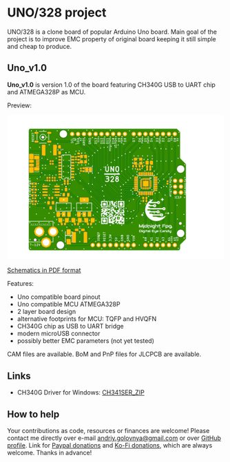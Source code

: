 # UNO/328 project

UNO/328 is a clone board of popular Arduino Uno board.
Main goal of the project is to improve EMC property of original board keeping it still simple and cheap to produce.

## Uno_v1.0

**Uno_v1.0** is version 1.0 of the board featuring CH340G USB to UART chip and ATMEGA328P as MCU.

Preview:

![Uno_v1.0 preview](img/Uno_v1.0.png)

[Schematics in PDF format](doc/Uno_v1.0.pdf)

Features:

- Uno compatible board pinout
- Uno compatible MCU ATMEGA328P
- 2 layer board design
- alternative footprints for MCU: TQFP and HVQFN
- CH340G chip as USB to UART bridge
- modern microUSB connector
- possibly better EMC parameters (not yet tested)

CAM files are available.
BoM and PnP files for JLCPCB are available.

## Links

- CH340G Driver for Windows: [CH341SER_ZIP](http://www.wch.cn/download/CH341SER_ZIP.html)

## How to help

Your contributions as code, resources or finances are welcome!
Please contact me directly over e-mail andriy.golovnya@gmail.com or over [GitHub profile](https://github.com/red-scorp).
Link for [Paypal donations](http://paypal.me/redscorp) and [Ko-Fi donations](http://ko-fi.com/redscorp), which are always welcome.
Thanks in advance!
